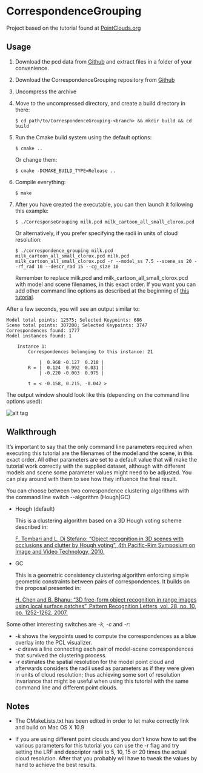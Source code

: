 # CorrespondenceGrouping

Project based on the tutorial found at [PointClouds.org](http://pointclouds.org/documentation/tutorials/correspondence_grouping.php#correspondence-grouping)


## Usage

 1. Download the pcd data from [Github](https://raw.github.com/PointCloudLibrary/data/master/tutorials/correspondence_grouping) and extract files in a folder of your convenience.

 2. Download the CorrespondenceGrouping repository from [Github](https://github.com/danieleciriello/CorrespondenceGrouping)
 
 3. Uncompress the archive
 
 4. Move to the uncompressed directory, and create a build directory in there:

		$ cd path/to/CorrespondenceGrouping-<branch> && mkdir build && cd build
 
 
 5. Run the Cmake build system using the default options:
 		
 		$ cmake ..
   
    Or change them:
		
		$ cmake -DCMAKE_BUILD_TYPE=Release ..

 6. Compile everything:

 		$ make
 
 7. After you have created the executable, you can then launch it following this example:

 		$ ./CorresponseGrouping milk.pcd milk_cartoon_all_small_clorox.pcd

 	Or alternatively, if you prefer specifying the radii in units of cloud resolution:

 		$ ./correspondence_grouping milk.pcd milk_cartoon_all_small_clorox.pcd milk.pcd milk_cartoon_all_small_clorox.pcd -r --model_ss 7.5 --scene_ss 20 --rf_rad 10 --descr_rad 15 --cg_size 10
	
	Remember to replace milk.pcd and milk_cartoon_all_small_clorox.pcd with model and scene filenames, in this exact order. If you want you can add other command line options as described at the beginning of [this tutorial](http://pointclouds.org/documentation/tutorials/correspondence_grouping.php#correspondence-grouping).

After a few seconds, you will see an output similar to:

	Model total points: 12575; Selected Keypoints: 686
	Scene total points: 307200; Selected Keypoints: 3747
	Correspondences found: 1777
	Model instances found: 1

	    Instance 1:
	        Correspondences belonging to this instance: 21

	            |  0.968 -0.127  0.218 |
	        R = |  0.124  0.992  0.031 |
	            | -0.220 -0.003  0.975 |

	        t = < -0.158, 0.215, -0.042 >

The output window should look like this (depending on the command line options used):

![alt tag](http://s28.postimg.org/c4nt9cjfh/Schermata_2014_04_17_alle_14_43_32.png)

## Walkthrough

It’s important to say that the only command line parameters required when executing this tutorial are the filenames of the model and the scene, in this exact order. All other parameters are set to a default value that will make the tutorial work correctly with the supplied dataset, although with different models and scene some parameter values might need to be adjusted. You can play around with them to see how they influence the final result.

You can choose between two correspondence clustering algorithms with the command line switch --algorithm (Hough|GC)

 - Hough (default)

    This is a clustering algorithm based on a 3D Hough voting scheme described in:

    [F. Tombari and L. Di Stefano: “Object recognition in 3D scenes with occlusions and clutter by Hough voting”, 4th Pacific-Rim Symposium on Image and Video Technology, 2010.](http://vision.deis.unibo.it/fede/papers/psivt10.pdf)

 - GC

    This is a geometric consistency clustering algorithm enforcing simple geometric constraints between pairs of correspondences. It builds on the proposal presented in:

    [H. Chen and B. Bhanu: “3D free-form object recognition in range images using local surface patches”, Pattern Recognition Letters, vol. 28, no. 10, pp. 1252-1262, 2007.](http://webdocs.cs.ualberta.ca/~lihang/Campus/c414/presentation/added/3D%20Free-Form%20Object%20Recognition%20in%20Range%20Images%20Using%20Local%20Surface%20Patches.pdf)


Some other interesting switches are *-k*, *-c* and *-r*:

- *-k* shows the keypoints used to compute the correspondences as a blue overlay into the PCL visualizer.
- *-c* draws a line connecting each pair of model-scene correspondences that survived the clustering process.
- *-r* estimates the spatial resolution for the model point cloud and afterwards considers the radii used as parameters as if they were given in units of cloud resolution; thus achieving some sort of resolution invariance that might be useful when using this tutorial with the same command line and different point clouds.

## Notes

 - The CMakeLists.txt has been edited in order to let make correctly link and build on Mac OS X 10.9

 - If you are using different point clouds and you don’t know how to set the various parameters for this tutorial you can use the -r flag and try setting the LRF and descriptor radii to 5, 10, 15 or 20 times the actual cloud resolution. After that you probably will have to tweak the values by hand to achieve the best results.
